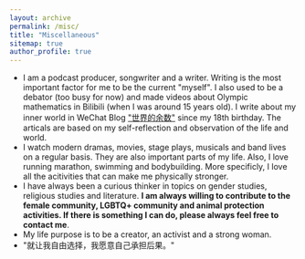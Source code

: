 ```yaml
---
layout: archive
permalink: /misc/
title: "Miscellaneous"
sitemap: true
author_profile: true
---
```


* I am a podcast producer, songwriter and a writer. Writing is the most important factor for me to be the current "myself". I also used to be a debator (too busy for now) and made videos about Olympic mathematics in Bilibili (when I was around 15 years old). I write about my inner world in WeChat Blog ["世界的余数"](https://mp.weixin.qq.com/mp/profile_ext?action=home&__biz=MzIyODU1MjI1NQ==&scene=124#wechat_redirect) since my 18th birthday. The articals are based on my self-reflection and observation of the life and world. 
* I watch modern dramas, movies, stage plays, musicals and band lives on a regular basis. They are also important parts of my life. Also, I love running marathon, swimming and bodybuilding. More specificly, I love all the acitivities that can make me physically stronger. 
* I have always been a curious thinker in topics on gender studies, religious studies and literature. **I am always willing to contribute to the female community, LGBTQ+ community and animal protection activities. If there is something I can do, please always feel free to contact me**. 
* My life purpose is to be a creator, an activist and a strong woman. 
* "就让我自由选择，我愿意自己承担后果。"

